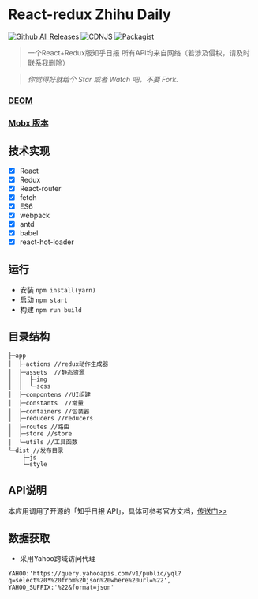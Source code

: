 # React-redux Zhihu Daily
[![Github All Releases](https://img.shields.io/github/downloads/atom/atom/total.svg)](https://github.com/Hancoson/react-redux-demo) 
[![CDNJS](https://img.shields.io/cdnjs/v/jquery.svg)](https://github.com/Hancoson/react-redux-demo)
[![Packagist](https://img.shields.io/packagist/l/doctrine/orm.svg)]([![CDNJS](https://img.shields.io/cdnjs/v/jquery.svg)](https://github.com/Hancoson/react-redux-demo))

> 一个React+Redux版知乎日报 所有API均来自网络（若涉及侵权，请及时联系我删除）

> _你觉得好就给个 Star 或者 Watch 吧，不要 Fork._

### [DEOM](https://hancoson.github.io/react-redux-demo)
### [Mobx 版本](https://github.com/Hancoson/react-mobx-demo)

## 技术实现
- [x] React
- [x] Redux
- [x] React-router
- [x] fetch
- [x] ES6
- [x] webpack
- [x] antd
- [x] babel
- [x] react-hot-loader
 
## 运行
- 安装 `npm install(yarn)`
- 启动 `npm start`
- 构建 `npm run build`
 
## 目录结构
```$xslt
├─app
│  ├─actions //redux动作生成器
│  ├─assets  //静态资源
│  │  ├─img
│  │  └─scss
│  ├─compontens //UI组建
│  ├─constants  //常量
│  ├─containers //包装器
│  ├─reducers //reducers
│  ├─routes //路由
│  ├─store //store
│  └─utils //工具函数
└─dist //发布目录
    ├─js
    └─style
```

## API说明

本应用调用了开源的「知乎日报 API」，具体可参考官方文档，[传送门>>](https://github.com/izzyleung/ZhihuDailyPurify/wiki/%E7%9F%A5%E4%B9%8E%E6%97%A5%E6%8A%A5-API-%E5%88%86%E6%9E%90)

## 数据获取
- 采用Yahoo跨域访问代理
```$xslt
YAHOO:'https://query.yahooapis.com/v1/public/yql?q=select%20*%20from%20json%20where%20url=%22',
YAHOO_SUFFIX:'%22&format=json'
```
